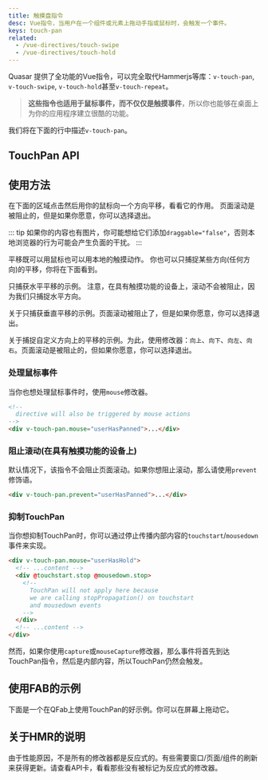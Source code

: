 ```yaml
---
title: 触摸盘指令
desc: Vue指令，当用户在一个组件或元素上拖动手指或鼠标时，会触发一个事件。
keys: touch-pan
related:
  - /vue-directives/touch-swipe
  - /vue-directives/touch-hold
---
```

 Quasar 提供了全功能的Vue指令，可以完全取代Hammerjs等库：`v-touch-pan`, `v-touch-swipe`, `v-touch-hold`甚至`v-touch-repeat`。

> **这些指令也适用于鼠标事件，而不仅仅是触摸事件**，所以你也能够在桌面上为你的应用程序建立很酷的功能。

我们将在下面的行中描述`v-touch-pan`。

## TouchPan API

<doc-api file="TouchPan" />

## 使用方法
在下面的区域点击然后用你的鼠标向一个方向平移，看看它的作用。
页面滚动是被阻止的，但是如果你愿意，你可以选择退出。

::: tip
如果你的内容也有图片，你可能想给它们添加`draggable="false"`，否则本地浏览器的行为可能会产生负面的干扰。
:::

<doc-example title="所有方向" file="TouchPan/Basic" />

平移既可以用鼠标也可以用本地的触摸动作。
你也可以只捕捉某些方向(任何方向)的平移，你将在下面看到。

只捕获水平平移的示例。
注意，在具有触摸功能的设备上，滚动不会被阻止，因为我们只捕捉水平方向。

<doc-example title="水平" file="TouchPan/Horizontal" />

关于只捕获垂直平移的示例。页面滚动被阻止了，但是如果你愿意，你可以选择退出。

<doc-example title="垂直" file="TouchPan/Vertical" />

关于捕捉自定义方向上的平移的示例。为此，使用修改器：`向上`、`向下`、`向左`、`向右`。页面滚动是被阻止的，但如果你愿意，你可以选择退出。

<doc-example title="自定义方向" file="TouchPan/Custom" />

### 处理鼠标事件
当你也想处理鼠标事件时，使用`mouse`修改器。

```html
<!--
  directive will also be triggered by mouse actions
-->
<div v-touch-pan.mouse="userHasPanned">...</div>
```

### 阻止滚动(在具有触摸功能的设备上)
默认情况下，该指令不会阻止页面滚动。如果你想阻止滚动，那么请使用`prevent`修饰语。

```html
<div v-touch-pan.prevent="userHasPanned">...</div>
```

### 抑制TouchPan
当你想抑制TouchPan时，你可以通过停止传播内部内容的`touchstart`/`mousedown`事件来实现。

```html
<div v-touch-pan.mouse="userHasHold">
  <!-- ...content -->
  <div @touchstart.stop @mousedown.stop>
    <!--
      TouchPan will not apply here because
      we are calling stopPropagation() on touchstart
      and mousedown events
    -->
  </div>
  <!-- ...content -->
</div>
```

然而，如果你使用`capture`或`mouseCapture`修改器，那么事件将首先到达TouchPan指令，然后是内部内容，所以TouchPan仍然会触发。

## 使用FAB的示例

下面是一个在QFab上使用TouchPan的好示例。你可以在屏幕上拖动它。

<doc-example title="Draggable" file="QFab/Draggable" />

## 关于HMR的说明
由于性能原因，不是所有的修改器都是反应式的。有些需要窗口/页面/组件的刷新来获得更新。请查看API卡，看看那些没有被标记为反应式的修改器。
